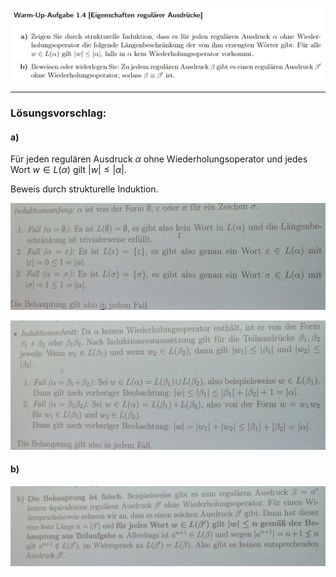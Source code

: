 ![alt text](images/1.4/image.png)

---

### Lösungsvorschlag:

#### a)
Für jeden regulären Ausdruck $\alpha$ ohne Wiederholungsoperator und jedes Wort $w \in L(\alpha)$ gilt $|w| \leq |\alpha|$.

Beweis durch strukturelle Induktion.

![alt text](images/1.4/image-1.png)

![alt text](images/1.4/image-2.png)

#### b)
![alt text](images/1.4/image-3.png)
